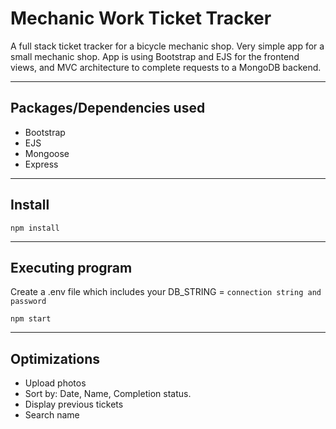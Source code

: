# Mechanic Work Ticket Tracker

A full stack ticket tracker for a bicycle mechanic shop. Very simple app for a small mechanic shop. App is using Bootstrap and EJS for the frontend views, and MVC architecture to complete requests to a MongoDB backend. 

---

## Packages/Dependencies used 

* Bootstrap
* EJS
* Mongoose
* Express

---

## Install 
```
npm install
```

---

## Executing program

Create a .env file which includes your DB_STRING = `connection string and password` 
```
npm start
```

---

 
## Optimizations

* Upload photos
* Sort by: Date, Name, Completion status. 
* Display previous tickets
* Search name
